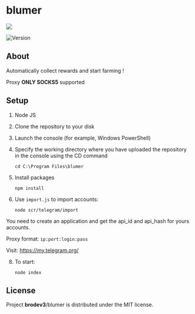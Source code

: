 # blumer

<p>
      <img src="https://i.ibb.co/3sHQCSp/av.jpg" >
</p>

<p >
   <img src="https://img.shields.io/badge/build-v_1.0-brightgreen?label=Version" alt="Version">
</p>


## About

Automatically collect rewards and start farming !

Proxy **ONLY SOCKS5**  supported

## Setup

1. Node JS
2. Clone the repository to your disk
3. Launch the console (for example, Windows PowerShell)
4. Specify the working directory where you have uploaded the repository in the console using the CD command
    ```
    cd C:\Program Files\blumer
    ```
6. Install packages
   
    ```
    npm install
    ```
7. Use ```import.js``` to import accounts:
    ```
    node scr/telegram/import
    ```
You need to create an application and get the api_id and api_hash for yours accounts.

Proxy format: ```ip:port:login:pass```

Visit: https://my.telegram.org/

8. To start: 
    ```
    node index
    ```





## License

Project **brodev3**/blumer is distributed under the MIT license.
